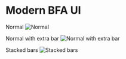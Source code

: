 # Modern BFA UI

Normal
![Normal](https://www.dropbox.com/s/aafz4180akkkcl2/WithoutExtraBar.jpg?dl=1)

Normal with extra bar
![Normal with extra bar](https://www.dropbox.com/s/70do7iy9a9fwm9v/NormalExtraBar.jpg?dl=2)

Stacked bars
![Stacked bars](https://www.dropbox.com/s/3dbac9mh61fcxqb/StackedBars.jpg?dl=3)

